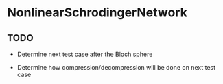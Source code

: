 # NonlinearSchrodingerNetwork

## TODO

- Determine next test case after the Bloch sphere

- Determine how compression/decompression will be done on next test case


